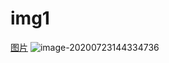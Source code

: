 # img1

[图片](http://chuantu.xyz/t6/739/1595486562x-1404793223.jpg)
![image-20200723144334736](http://chuantu.xyz/t6/739/1595486562x-1404793223.jpg)
